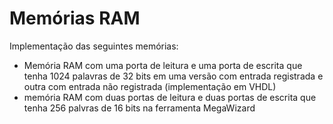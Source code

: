 # Memórias RAM

Implementação das seguintes memórias:

- Memória RAM com uma porta de leitura e uma porta de escrita que tenha 1024 palavras de 32 bits em uma versão com entrada registrada e outra com entrada não registrada (implementação em VHDL)
- memória RAM com duas portas de leitura e duas portas de escrita que tenha 256 palvras de 16 bits na ferramenta MegaWizard
